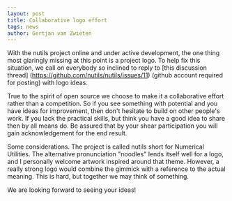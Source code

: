 ```yaml
---
layout: post
title: Collaborative logo effort
tags: news
author: Gertjan van Zwieten
---
```


With the nutils project online and under active development, the one thing most
glaringly missing at this point is a project logo. To help fix this situation,
we call on everybody so inclined to reply to [this discussion thread]
(https://github.com/nutils/nutils/issues/11) (github account required for
posting) with logo ideas.

True to the spirit of open source we choose to make it a collaborative effort
rather than a competition. So if you see something with potential and you have
ideas for improvement, then don't hesitate to build on other people's work. If
you lack the practical skills, but think you have a good idea to share then by
all means do. Be assured that by your shear participation you will gain
acknowledgement for the end result.

Some considerations. The project is called nutils short for Numerical
Utilities. The alternative pronunciation "noodles" lends itself well for a
logo, and I personally welcome artwork inspired around that theme. However, a
really strong logo would combine the gimmick with a reference to the actual
meaning. This is hard, but together we may think of something.

We are looking forward to seeing your ideas!
